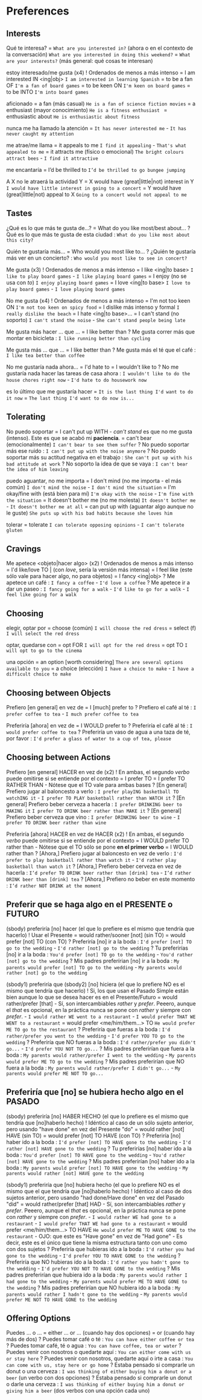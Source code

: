 # Preferences

## Interests

Qué te interesa?
    = `What are you interested in?` (ahora o en el contexto de la conversación) `What are you interested in doing this weekend?`
    = `What are your interests?` (más general: qué cosas te interesan)

estoy interesado/me gusta (x4)
    ! Ordenados de menos a más intenso
    = I am interested IN <ing|obj> `I am interested in learning Spanish`
    = to be a fan OF `I'm a fan of board games`
    = to be keen ON `I'm keen on board games`
    = to be INTO `I'm into board games`


aficionado
    = a fan (más casual) `He is a fan of science fiction movies`
    = a <sthing> enthusiast (mayor conocimiento) `He is a fitness enthusiast `
    = enthusiastic about <sthing> `He is enthusiastic about fitness`

nunca me ha llamado la atención = `It has never interested me` - `It has never caught my attention`

me atrae/me llama
    = it appeals to me `I find it appealing` - `That's what appealed to me`
    = it attracts me (físico o emocional) `The bright colours attract bees` - `I find it attractive`

me encantaría <hacer X>
    = I’d be thrilled to <base> `I’d be thrilled to go bungee jumping`

A X no le atraerá la actividad Y
    = X would have (great|little|not) interest in Y `I would have little interest in going to a concert`
    = Y would have (great|little|not) appeal to X `Going to a concert would not appeal to me`


## Tastes

¿Qué es lo que más te gusta de...?
    = What do you like most/best about...
    ? Qué es lo que más te gusta de esta ciudad : `What do you like most about this city?`

Quién te gustaría más... = Who would you most like to...
    ? ¿Quién te gustaría más ver en un concierto? : `Who would you most like to see in concert?`

Me gusta (x3)
    ! Ordenados de menos a más intenso
    = I like <ing|to base> `I like to play board games` - `I like playing board games`
    = I enjoy <ing> (no se usa con _to_) `I enjoy playing board games`
    = I love <ing|to base> `I love to play board games` - `I love playing board games`


No me gusta (x4)
    ! Ordenados de menos a más intenso
	= I'm not too keen ON <ing> `I'm not too keen on spicy food`
	= I dislike <ing> más intenso y formal `I really dislike the beach`
	= I hate <ing|to base>...
	= I can't stand <ing> (no soporto) `I can't stand the noise` - `She can't stand people being late`

Me gusta más hacer ... que ...
    = I like <ing> better than <ing>
    ? Me gusta correr más que montar en bicicleta : `I like running better than cycling`

Me gusta más ... que ...
	= I like <obj> better than <obj>
    ? Me gusta más el té que el café : `I like tea better than coffee`

No me gustaría nada ahora...
    = I'd hate to
    = I wouldn't like to
    ? No me gustaría nada hacer las tareas de casa ahora : `I wouldn't like to do the house chores right now` - `I'd hate to do housework now`

es lo último que me gustaría hacer
    = `It is the last thing I'd want to do it now`
    = `The last thing I'd want to do now is...`


## Tolerating

No puedo soportar
    = I can't put up WITH <ing>
		- _can't stand_ es que no me gusta (intenso). Este es que se acabó mi **paciencia**.
    = can't bear (emocionalmente) `I can't bear to see them suffer`
    ? No puedo soportar más ese ruido : `I can't put up with the noise anymore`
    ? No puedo soportar más su actitud negativa en el trabajo : `She can't put up with his bad attitude at work`
    ? No soporto la idea de que se vaya : `I can't bear the idea of him leaving`


puedo aguantar, no me importa
    = I don't mind (no me importa - el más común) `I don't mind the noise` - `I don't mind the situation`
    = I'm okay/fine with (está bien para mí) `I'm okay with the noise` - `I'm fine with the situation`
    = It doesn't bother me (no me molesta) `It doesn't bother me` - `It doesn't bother me at all`
    = can put up with (aguantar algo aunque no le guste) `She puts up with his bad habits because she loves him`

tolerar
    = tolerate `I can tolerate opposing opinions` - `I can't tolerate gluten`

## Cravings

Me apetece <objeto|hacer algo> (x2)
    ! Ordenados de menos a más intenso
    = I'd like/love TO <base> | <obj> (con _love_, sería la versión más intensa)
    = I feel like <ing>  (este sólo vale para hacer algo, no para objetos)
    = I fancy <ing|obj>
    ? Me apetece un café : `I fancy a coffee` - `I'd love a coffee`
    ? Me apetece ir a dar un paseo : `I fancy going for a walk` - `I'd like to go for a walk` - `I feel like going for a walk`

## Choosing


elegir, optar por
    = choose (común)  `I will choose the red dress`
    = select (f) `I will select the red dress`

optar, quedarse con
    = opt FOR <sthing> `I will opt for the red dress`
    = opt TO <base> `I will opt to go to the cinema`

una opción
    = an option [worth considering] `There are several options available to you`
    = a choice (elección) `I have a choice to make` - `I have a difficult choice to make`

## Choosing between Objects

Prefiero [en general] <obj> en vez de <obj>
	= I [much] prefer <obj> to <obj>
    ? Prefiero el café al té : `I prefer coffee to tea` - `I much prefer coffee to tea`

Preferiría [ahora] <obj> en vez de <obj>
    = I WOULD prefer <obj> to <obj>
    ? Preferiría el café al té : `I would prefer coffee to tea`
    ? Preferiría un vaso de agua a una taza de té, por favor : `I'd prefer a glass of water to a cup of tea, please`

## Choosing between Actions

Prefiero [en general] HACER <action> en vez de <action> (x2)
    ! En ambas, el segundo _verbo_ puede omitirse si se entiende por el contexto
    = I prefer <ing> TO <ing>
    = I prefer TO <base> RATHER THAN <base>
        - Nótese que el TO vale para ambas bases
    ? [En general] Prefiero jugar al baloncesto a verlo : `I prefer playING basketball TO watchING it` - `I prefer TO PLAY basketball rather than WATCH it`
    ? [En general] Prefiero beber cerveza a hacerla : `I prefer DRINKING beer to MAKING it` `I prefer TO DRINK beer rather than MAKE it`
    ? [En general] Prefiero beber cerveza que vino : `I prefer DRINKING beer to wine` - `I prefer TO DRINK beer rather than wine`

Preferiría [ahora] HACER <action> en vez de HACER <action> (x2)
    ! En ambas, el segundo _verbo_ puede omitirse si se entiende por el contexto
    = I WOULD prefer TO <base> rather than <base>
        - Nótese que el TO sólo se pone **en el primer verbo**
    = I WOULD rather <base> than <base>
        ? [Ahora,] Prefiero jugar al baloncesto en vez de verlo : `I'd prefer to play basketball rather than watch it` - `I'd rather play basketball than watch it`
        ? [Ahora,] Prefiero beber cerveza en vez de hacerla : `I’d prefer TO DRINK beer rather than [drink] tea` - `I’d rather DRINK beer than [drink] tea`
        ? [Ahora,] Prefiero no beber en este momento : `I’d rather NOT DRINK at the moment`


## Preferir que se haga algo en el PRESENTE o FUTURO

(sbody) preferiría [no] hacer <action> (el que lo prefiere es el mismo que tendría que hacerlo)
    ! Usar el Presente
    = <sbody> would rather/sooner [not] <base> (sin TO)
    = <sbody> would prefer [not] TO <base> (con TO)
    ? Preferiría [no] ir a la boda : `I'd prefer [not] TO go to the wedding` - `I'd rather [not] go to the wedding`
    ? Tu preferirías [no] ir a la boda : `You'd prefer [not] TO go to the wedding` - `You'd rather [not] go to the wedding`
    ? Mis padres preferírian [no] ir a la boda : `My parents would prefer [not] TO go to the wedding` - `My parents would rather [not] go to the wedding`

(sbody1) preferiría que (sbody2) [no] hiciera <action> (el que lo prefiere NO es el mismo que tendría que hacerlo)
    ! Si, los que usan el Pasado Simple están bien aunque lo que se desea hacer es en el Presente/Futuro
    = <s1> would rather/prefer [that] <s2> <past>
        - Sí, son intercambiables _rather_ y _prefer_. Peeero, aunque el _that_ es opcional, en la práctica nunca se pone con _rather_ y siempre con _prefer_.
        - `I would rather WE went to a restaurant` - `I would prefer THAT WE WENT to a restaurant`
    = <s1> would prefer <me/him/them...> TO <base> `He would prefer ME TO go to the restaurant`
    ? Preferiría que fueras a la boda : `I'd rather/prefer you went to the wedding` - `I'd prefer YOU TO go to the wedding`
    ? Preferiría que NO fueras a la boda : `I'd rather/prefer you didn't go...` - `I'd prefer YOU NOT TO go...`
    ? Mis padres preferirían que fuera a la boda : `My parents would rather/prefer I went to the wedding` - `My parents would prefer ME TO go to the wedding`
    ? Mis padres preferirían que NO fuera a la boda : `My parents would rather/prefer I didn't go...` - `My parents would prefer ME NOT TO go...`


## Preferiría que [no] se hubiera hecho algo en el PASADO

(sbody) preferiría [no] HABER HECHO <action> (el que lo prefiere es el mismo que tendría que [no]haberlo hecho)
    ! Idéntico al caso de un sólo sujeto anterior, pero usando "have done" en vez del Presente "do"
    = <sbody> would rather [not] HAVE <done> (sin TO)
    = <sbody> would prefer [not] TO HAVE <done> (con TO)
    ? Preferiría [no] haber ido a la boda : `I'd prefer [not] TO HAVE gone to the wedding` - `I'd rather [not] HAVE gone to the wedding`
    ? Tu preferirías [no] haber ido a la boda : `You'd prefer [not] TO HAVE gone to the wedding` - `You'd rather [not] HAVE gone to the wedding`
    ? Mis padres preferirían [no] haber ido a la boda : `My parents would prefer [not] TO HAVE gone to the wedding` - `My parents would rather [not] HAVE gone to the wedding`

(sbody1) preferiría que <sbody2> [no] hubiera hecho <action> (el que lo prefiere NO es el mismo que el que tendría que [no]haberlo hecho)
    ! Idéntico al caso de dos sujetos anterior, pero usando "had done/Have done" en vez del Pasado "did"
    = <s1> would rather/prefer [that] <s2> HAD <done>
        - Sí, son intercambiables _rather_ y _prefer_. Peeero, aunque el _that_ es opcional, en la práctica nunca se pone con _rather_ y siempre con _prefer_.
        - `I would rather WE had gone to a restaurant` - `I would prefer THAT WE had gone to a restaurant`
    = <s1> would prefer <me/him/them...> TO HAVE <done> `He would prefer ME TO HAVE GONE to the restaurant`
        - OJO: que este es "Have gone" en vez de "Had gone"
        - Es decir, este es el único que tiene la misma estructura tanto con uno como con dos sujetos
    ? Preferiría que hubieras ido a la boda : `I'd rather you had gone to the wedding` - `I'd prefer YOU TO HAVE GONE to the wedding`
    ? Preferiría que NO hubieras ido a la boda : `I'd rather you hadn't gone to the wedding` - `I'd prefer YOU NOT TO HAVE GONE to the wedding`
    ? Mis padres preferirían que hubiera ido a la boda : `My parents would rather I had gone to the wedding` - `My parents would prefer ME TO HAVE GONE to the wedding`
    ? Mis padres preferirían que NO hubiera ido a la boda : `My parents would rather I hadn't gone to the wedding` - `My parents would prefer ME NOT TO HAVE GONE to the wedding`


## Offering Options

Puedes ... o ...
    = either ... or ... (cuando hay dos opciones)
    = or (cuando hay más de dos)
    ? Puedes tomar café o té : `You can have either coffee or tea`
    ? Puedes tomar café, té o agua : `You can have coffee, tea or water`
    ? Puedes venir con nosotros o quedarte aquí : `You can either come with us or stay here`
    ? Puedes venir con nosotros, quedarte aquí o irte a casa : `You can come with us, stay here or go home`
    ? Estaba pensado si comprarle un donut o una cerveza : `I was thinking of either buying him a donut or a beer` (un verbo con dos opciones)
    ? Estaba pensado si comprarle un donut o darle una cerveza : `I was thinking of either buying him a donut or giving him a beer` (dos verbos con una opción cada uno)
